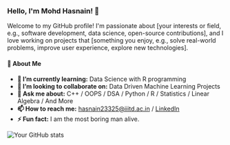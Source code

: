 ### Hello, I'm Mohd Hasnain! 👋

Welcome to my GitHub profile! I'm passionate about [your interests or field, e.g., software development, data science, open-source contributions], and I love working on projects that [something you enjoy, e.g., solve real-world problems, improve user experience, explore new technologies].

#### 🌟 About Me
- **🌱 I’m currently learning:** Data Science with R programming
- **👯 I’m looking to collaborate on:** Data Driven Machine Learning Projects
- **💬 Ask me about:** C++ / OOPS / DSA / Python / R / Statistics / Linear Algebra / And More
- **📫 How to reach me:** hasnain23325@iiitd.ac.in / [LinkedIn](https://www.linkedin.com/in/hasnain3764/) 
- **⚡ Fun fact:** I am the most boring man alive.

![Your GitHub stats](https://github-readme-stats.vercel.app/api?username=Hasnain-3764&show_icons=true&theme=radical)


<!---
Hasnain-3764/Hasnain-3764 is a ✨ special ✨ repository because its `README.md` (this file) appears on your GitHub profile.
You can click the Preview link to take a look at your changes.
--->
